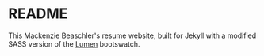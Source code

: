 # README #

This Mackenzie Beaschler's resume website, built for Jekyll with a modified SASS version of the [Lumen](http://bootswatch.com/lumen/) bootswatch.
